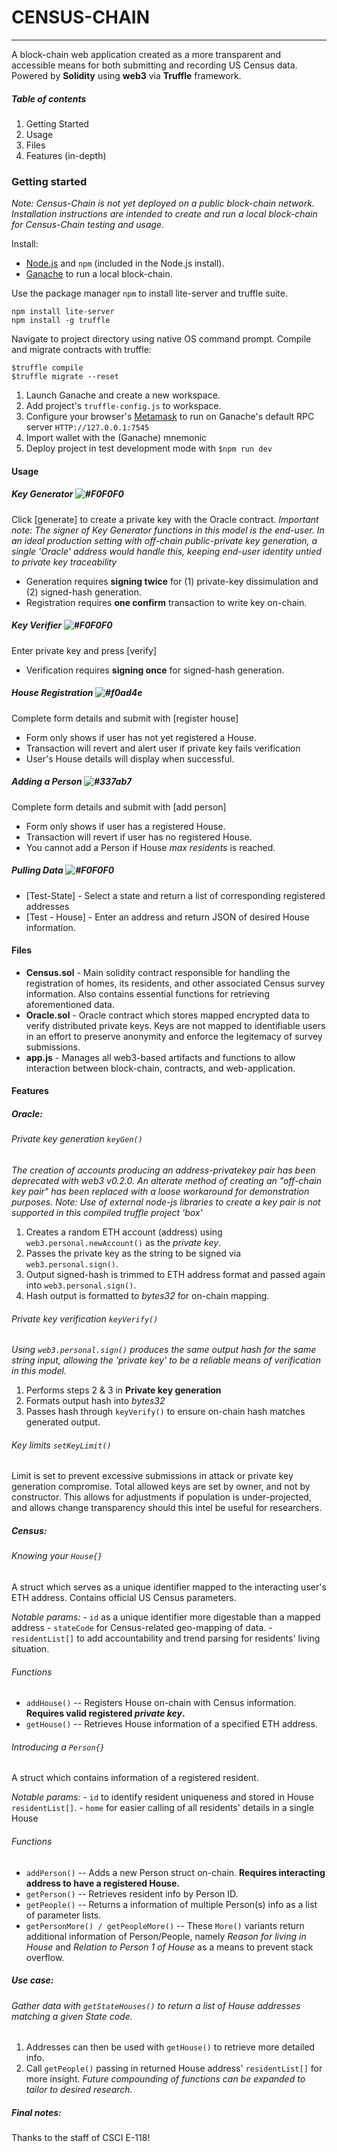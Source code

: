 # CENSUS-CHAIN &nbsp;
-----
A block-chain web application created as a more transparent and accessible means for both submitting and recording US Census data. Powered by **Solidity** using **web3** via **Truffle** framework.

##### Table of contents
1. Getting Started
2. Usage
3. Files
4. Features (in-depth)

### Getting started
*Note: Census-Chain is not yet deployed on a public block-chain network. Installation instructions are intended to create and run a local block-chain for Census-Chain testing and usage.*

Install:
- [Node.js](https://nodejs.org/en/download/) and `npm` (included in the Node.js install).
- [Ganache](https://github.com/trufflesuite/ganache) to run a local block-chain.

Use the package manager `npm` to install lite-server and truffle suite.
```
npm install lite-server
npm install -g truffle
```

Navigate to project directory using native OS command prompt. Compile and migrate contracts with truffle:
``` 
$truffle compile 
$truffle migrate --reset
```
1. Launch Ganache and create a new workspace.
2. Add project's `truffle-config.js` to workspace.
3. Configure your browser's [Metamask](https://metamask.io/) to run on Ganache's default RPC server `HTTP://127.0.0.1:7545`
4. Import wallet with the (Ganache) mnemonic
5. Deploy project in test development mode with `$npm run dev`


#### Usage
##### Key Generator ![#F0F0F0](https://placehold.it/15/F0F0F0/000000?text=+)
Click [generate] to create a private key with the Oracle contract.
*Important note: The signer of Key Generator functions in this model is the end-user. In an ideal production setting with off-chain public-private key generation, a single 'Oracle' address would handle this, keeping end-user identity untied to private key traceability*
* Generation requires **signing twice** for (1) private-key dissimulation and (2) signed-hash generation.
* Registration requires **one confirm** transaction to write key on-chain.

##### Key Verifier ![#F0F0F0](https://placehold.it/15/F0F0F0/000000?text=+)
Enter private key and press [verify]

* Verification requires **signing once** for signed-hash generation.

##### House Registration ![#f0ad4e](https://placehold.it/15/f0ad4e/000000?text=+)
Complete form details and submit with [register house]
* Form only shows if user has not yet registered a House.
* Transaction will revert and alert user if private key fails verification
* User's House details will display when successful.

##### Adding a Person ![#337ab7](https://placehold.it/15/337ab7/000000?text=+)
Complete form details and submit with [add person]
* Form only shows if user has a registered House.
* Transaction will revert if user has no registered House.
* You cannot add a Person if House *max residents* is reached.

##### Pulling Data ![#F0F0F0](https://placehold.it/15/F0F0F0/000000?text=+)
* [Test-State] - Select a state and return a list of corresponding registered addresses
* [Test - House] - Enter an address and return JSON of desired House information.


#### Files
- **Census.sol** -  Main solidity contract responsible for handling the registration of homes, its residents, and other associated Census survey information. Also contains essential functions for retrieving aforementioned data.
- **Oracle.sol** - Oracle contract which stores mapped encrypted data to verify distributed private keys. Keys are not mapped to identifiable users in an effort to preserve anonymity and enforce the legitemacy of survey submissions.
- **app.js** - Manages all web3-based artifacts and functions to allow interaction between block-chain, contracts, and web-application.


#### Features
##### Oracle:
###### Private key generation `keyGen()`
*The creation of accounts producing an address-privatekey pair has been deprecated with web3 v0.2.0. An alterate method of creating an "off-chain key pair" has been replaced with a loose workaround for demonstration purposes.*
*Note: Use of external node-js libraries to create a key pair is not supported in this compiled truffle project 'box'*
1. Creates a random ETH account (address) using `web3.personal.newAccount()` as the *private key*.
2. Passes the private key as the string to be signed via `web3.personal.sign()`.
3. Output signed-hash is trimmed to ETH address format and passed again into `web3.personal.sign()`.
4. Hash output is formatted to *bytes32* for on-chain mapping.

###### Private key verification `keyVerify()`
*Using `web3.personal.sign()` produces the same output hash for the same string input, allowing the 'private key' to be a reliable means of verification in this model.*
1. Performs steps 2 & 3 in **Private key generation**
2. Formats output hash into *bytes32*
3. Passes hash through `keyVerify()` to ensure on-chain hash matches generated output.

###### Key limits `setKeyLimit()`
Limit is set to prevent excessive submissions in attack or private key generation compromise. Total allowed keys are set by owner, and not by constructor. This allows for adjustments if population is under-projected, and allows change transparency should this intel be useful for researchers.

##### Census:
###### Knowing your `House{}`
A struct which serves as a unique identifier mapped to the interacting user's ETH address. Contains official US Census parameters.

*Notable params:*
    - `id` as a unique identifier more digestable than a mapped address
    - `stateCode` for Census-related geo-mapping of data.
    - `residentList[]` to add accountability and trend parsing for residents' living situation.

###### Functions
* `addHouse()` -- Registers House on-chain with Census information. **Requires valid registered *private key*.**
* `getHouse()` -- Retrieves House information of a specified ETH address.

###### Introducing a `Person{}`
A struct which contains information of a registered resident.

*Notable params:*
    - `id` to identify resident uniqueness and stored in House `residentList[]`.
    - `home` for easier calling of all residents' details in a single House

###### Functions
* `addPerson()` -- Adds a new Person struct on-chain. **Requires interacting address to have a registered House.**
* `getPerson()` -- Retrieves resident info by Person ID.
* `getPeople()` -- Returns a information of multiple Person(s) info as a list of parameter lists.
* `getPersonMore() / getPeopleMore()` -- These `More()` variants return additional information of Person/People, namely *Reason for living in House* and *Relation to Person 1 of House* as a means to prevent stack overflow.

##### Use case:
###### Gather data with `getStateHouses()` to return a list of House addresses matching a given State code.
1. Addresses can then be used with `getHouse()` to retrieve more detailed info.
2. Call `getPeople()` passing in returned House address' `residentList[]` for more insight.
    *Future compounding of functions can be expanded to tailor to desired research.*

##### Final notes:
Thanks to the staff of CSCI E-118!
































